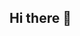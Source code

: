 ## Hi there 👋

<!--
**amitcheke/amitcheke** is a ✨ _special_ ✨ repository because its `README.md` (this file) appears on your GitHub profile.

Here are some ideas to get you started:

- 🔭 I’m currently working on React
- 🌱 I’m currently learning Python
- 📫 How to reach me: amitcheke03@gmail.com
- ⚡ Fun fact: ...
-->
